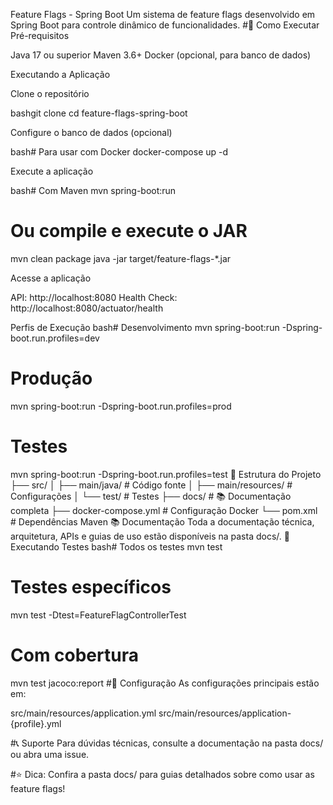 Feature Flags - Spring Boot
Um sistema de feature flags desenvolvido em Spring Boot para controle dinâmico de funcionalidades.
#🚀 Como Executar
Pré-requisitos

Java 17 ou superior
Maven 3.6+
Docker (opcional, para banco de dados)

Executando a Aplicação

Clone o repositório

bashgit clone <url-do-repositorio>
cd feature-flags-spring-boot

Configure o banco de dados (opcional)

bash# Para usar com Docker
docker-compose up -d

Execute a aplicação

bash# Com Maven
mvn spring-boot:run

# Ou compile e execute o JAR
mvn clean package
java -jar target/feature-flags-*.jar

Acesse a aplicação


API: http://localhost:8080
Health Check: http://localhost:8080/actuator/health

Perfis de Execução
bash# Desenvolvimento
mvn spring-boot:run -Dspring-boot.run.profiles=dev

# Produção
mvn spring-boot:run -Dspring-boot.run.profiles=prod

# Testes
mvn spring-boot:run -Dspring-boot.run.profiles=test
📁 Estrutura do Projeto
├── src/
│   ├── main/java/          # Código fonte
│   ├── main/resources/     # Configurações
│   └── test/              # Testes
├── docs/                  # 📚 Documentação completa
├── docker-compose.yml     # Configuração Docker
└── pom.xml               # Dependências Maven
📚 Documentação
Toda a documentação técnica, arquitetura, APIs e guias de uso estão disponíveis na pasta docs/.
🧪 Executando Testes
bash# Todos os testes
mvn test

# Testes específicos
mvn test -Dtest=FeatureFlagControllerTest

# Com cobertura
mvn test jacoco:report
#🔧 Configuração
As configurações principais estão em:

src/main/resources/application.yml
src/main/resources/application-{profile}.yml

#📞 Suporte
Para dúvidas técnicas, consulte a documentação na pasta docs/ ou abra uma issue.

#⭐ Dica: Confira a pasta docs/ para guias detalhados sobre como usar as feature flags!
